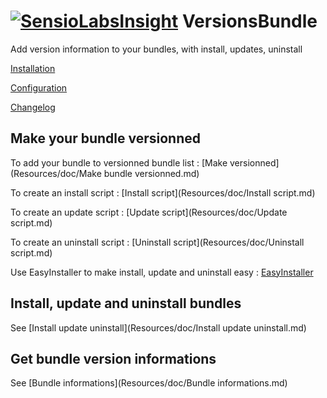 [![SensioLabsInsight](https://insight.sensiolabs.com/projects/eaae8539-16e9-4c53-9be2-2a11b7d4dfd1/big.png)](https://insight.sensiolabs.com/projects/eaae8539-16e9-4c53-9be2-2a11b7d4dfd1)
VersionsBundle
==============

Add version information to your bundles, with install, updates, uninstall

[Installation](Resources/doc/Installation.md)

[Configuration](Resources/doc/Configuration.md)

[Changelog](Resources/doc/changelog.md)

Make your bundle versionned
---------------------------

To add your bundle to versionned bundle list : [Make versionned](Resources/doc/Make bundle versionned.md)

To create an install script : [Install script](Resources/doc/Install script.md)

To create an update script : [Update script](Resources/doc/Update script.md)

To create an uninstall script : [Uninstall script](Resources/doc/Uninstall script.md)

Use EasyInstaller to make install, update and uninstall easy : [EasyInstaller](Resources/doc/EasyInstaller.md)

Install, update and uninstall bundles
---------------------------

See [Install update uninstall](Resources/doc/Install update uninstall.md)

Get bundle version informations
---------------------------

See [Bundle informations](Resources/doc/Bundle informations.md)

